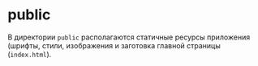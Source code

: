 # public

В директории `public` располагаются статичные ресурсы приложения (шрифты, стили, изображения и заготовка главной страницы (`index.html`).
```

